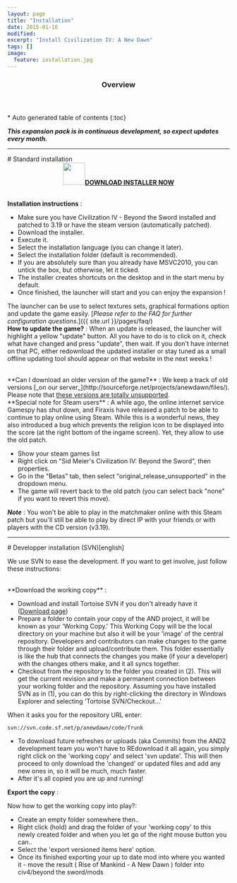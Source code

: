 ```yaml
---
layout: page
title: "Installation"
date: 2015-01-16
modified:
excerpt: "Install Civilization IV: A New Dawn"
tags: []
image:
  feature: installation.jpg
---
```


<section id="table-of-contents" class="toc">
  <header>
    <h3>Overview</h3>
  </header>
<div id="drawer" markdown="1">
*  Auto generated table of contents
{:toc}
</div>
</section><!-- /#table-of-contents -->


_**This expansion pack is in continuous development, so expect updates every month.**_

<hr>
# Standard installation

<center><a href="http://sourceforge.net/projects/anewdawn/files/latest/download?source=files"><img src="{{ site.url }}/images/download_small_green.jpg" width="50"  height="50" border="0" /><strong>DOWNLOAD INSTALLER NOW</strong></a></center>
  <br>

**Installation instructions**
: 

- Make sure you have Civilization IV - Beyond the Sword installed and patched to 3.19 or have the steam version (automatically patched).
- Download the installer.
- Execute it.
- Select the installation language (you can change it later).
- Select the installation folder (default is recommended).
- If you are absolutely sure than you already have MSVC2010, you can untick the box, but otherwise, let it ticked.
- The installer creates shortcuts on the desktop and in the start menu by default.
- Once finished, the launcher will start and you can enjoy the expansion !

The launcher can be use to select textures sets, graphical formations option and update the game easily. [_Please refer to the FAQ for further configuration questions._]({{ site.url }}/pages/faq/)
 <br>
**How to update the game?**
: When an update is released, the launcher will highlight a yellow "update" button. All you have to do is to click on it, check what have changed and press "update", then wait.
If you don't have internet on that PC, either redownload the updated installer or stay tuned as a small offline updating tool should appear on that website in the next weeks !

<br>
**Can I download an older version of the game?**
: We keep a track of old versions [_on our server_](http://sourceforge.net/projects/anewdawn/files/). Please note that <u>these versions are totally unsupported</u>.

 <br>
**Special note for Steam users**
: A while ago, the online internet service Gamespy has shut down, and Firaxis have released a patch to be able to continue to play online using Steam. While this is a wonderful news, they also introduced a bug which prevents the religion icon to be displayed into the score (at the right bottom of the ingame screen). Yet, they allow to use the old patch.

- Show your steam games list
- Right click on "Sid Meier's Civilization IV: Beyond the Sword", then properties.
- Go in the "Betas" tab, then select "original_release_unsupported" in the dropdown menu.
- The game will revert back to the old patch (you can select back "none" if you want to revert this move).

_**Note**_ : You won't be able to play in the matchmaker online with this Steam patch but you'll still be able to play by direct IP with your friends or with players with the CD version (v3.19).

<hr>
# Developper installation (SVN)[english]

We use SVN to ease the development. If you want to get involve, just follow these instructions:

 <br>
**Download the working copy**
:

- Download and install Tortoise SVN if you don't already have it ([Download page](http://tortoisesvn.net/downloads.html))
- Prepare a folder to contain your copy of the AND project, it will be known as your 'Working Copy.' This Working Copy will be the local directory on your machine but also it will be your 'image' of the central repository. Developers and contributors can make changes to the game through their folder and upload/contribute them. This folder essentially is like the hub that connects the changes you make (if your a developer) with the changes others make, and it all syncs together.
- Checkout from the repository to the folder you created in (2). This will get the current revision and make a permanent connection between your working folder and the repository. Assuming you have installed SVN as in (1), you can do this by right-clicking the directory in Windows Explorer and selecting 'Tortoise SVN/Checkout...'

When it asks you for the repository URL enter:

`svn://svn.code.sf.net/p/anewdawn/code/Trunk`

- To download future refreshes or uploads (aka Commits) from the AND2 development team you won't have to REdownload it all again, you simply right click on the 'working copy' and select 'svn update'. This will then proceed to only download the 'changed' or updated files and add any new ones in, so it will be much, much faster.
- After it's all copied you are up and running!

**Export the copy**
:

Now how to get the working copy into play?:

- Create an empty folder somewhere then..
- Right click (hold) and drag the folder of your 'working copy' to this newly created folder and when you let go of the right mouse button you can..
- Select the 'export versioned items here' option.
- Once its finished exporting your up to date mod into where you wanted it - move the result ( Rise of Mankind - A New Dawn ) folder into civ4/beyond the sword/mods 
